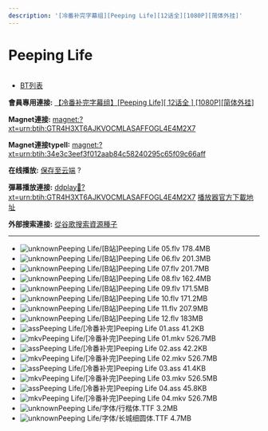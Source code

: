 ```yaml
---
description: '[冷番补完字幕组][Peeping Life][12话全][1080P][简体外挂]'
---
```


# Peeping Life



<figure><img src="http://lain.bgm.tv/pic/cover/l/9e/d4/146401_H2qFy.jpg" alt=""><figcaption></figcaption></figure>

* [BT列表](https://share.dmhy.org/topics/view/455250_Peeping_Life_12_1080P.html#tabs-1)

**會員專用連接:** [【冷番补完字幕组】\[Peeping Life\]\[ 12话全 \] \[1080P\]\[简体外挂\]](https://dl.dmhy.org/2017/03/03/34e3c3eef3f012aab84c58240295c65f09c66aff.torrent)

**Magnet連接:** [magnet:?xt=urn:btih:GTR4H3XT6AJKVOCMLASAFFOGL4E4M2X7](https://magnet/?xt=urn:btih:GTR4H3XT6AJKVOCMLASAFFOGL4E4M2X7\&dn=\&tr=http%3A%2F%2F208.67.16.113%3A8000%2Fannounce\&tr=udp%3A%2F%2F208.67.16.113%3A8000%2Fannounce\&tr=http%3A%2F%2Ftracker.openbittorrent.com%3A80%2Fannounce\&tr=http%3A%2F%2Ftracker.publicbt.com%3A80%2Fannounce\&tr=http%3A%2F%2Ftracker.prq.to%2Fannounce\&tr=http%3A%2F%2Fopen.acgtracker.com%3A1096%2Fannounce\&tr=http%3A%2F%2Ftr.bangumi.moe%3A6969%2Fannounce\&tr=https%3A%2F%2Ft-115.rhcloud.com%2Fonly_for_ylbud\&tr=http%3A%2F%2Fbtfile.sdo.com%3A6961%2Fannounce\&tr=http%3A%2F%2Fexodus.desync.com%3A6969%2Fannounce\&tr=https%3A%2F%2Ftr.bangumi.moe%3A9696%2Fannounce)

**Magnet連接typeII:** [magnet:?xt=urn:btih:34e3c3eef3f012aab84c58240295c65f09c66aff](https://magnet/?xt=urn:btih:34e3c3eef3f012aab84c58240295c65f09c66aff)

**在线播放:** [保存至云端](https://mypikpak.com/drive/url-checker?url=magnet:?xt=urn:btih:34e3c3eef3f012aab84c58240295c65f09c66aff) ?

**彈幕播放連接:** [ddplay:magnet:?xt=urn:btih:GTR4H3XT6AJKVOCMLASAFFOGL4E4M2X7](ddplay:magnet:?xt=urn:btih:GTR4H3XT6AJKVOCMLASAFFOGL4E4M2X7\&dn=\&tr=http%3A%2F%2F208.67.16.113%3A8000%2Fannounce\&tr=udp%3A%2F%2F208.67.16.113%3A8000%2Fannounce\&tr=http%3A%2F%2Ftracker.openbittorrent.com%3A80%2Fannounce\&tr=http%3A%2F%2Ftracker.publicbt.com%3A80%2Fannounce\&tr=http%3A%2F%2Ftracker.prq.to%2Fannounce\&tr=http%3A%2F%2Fopen.acgtracker.com%3A1096%2Fannounce\&tr=http%3A%2F%2Ftr.bangumi.moe%3A6969%2Fannounce\&tr=https%3A%2F%2Ft-115.rhcloud.com%2Fonly_for_ylbud\&tr=http%3A%2F%2Fbtfile.sdo.com%3A6961%2Fannounce\&tr=http%3A%2F%2Fexodus.desync.com%3A6969%2Fannounce\&tr=https%3A%2F%2Ftr.bangumi.moe%3A9696%2Fannounce) [播放器官方下載地址](http://www.dandanplay.com/?from=dmhy)

**外部搜索連接:** [從谷歌搜索資源種子](https://www.google.com/search?oe=utf-8\&q=34e3c3eef3f012aab84c58240295c65f09c66aff)

***

* ![unknown](https://share.dmhy.org/images/icon/unknown.gif)Peeping Life/\[B站]Peeping Life 05.flv 178.4MB
* ![unknown](https://share.dmhy.org/images/icon/unknown.gif)Peeping Life/\[B站]Peeping Life 06.flv 201.3MB
* ![unknown](https://share.dmhy.org/images/icon/unknown.gif)Peeping Life/\[B站]Peeping Life 07.flv 201.7MB
* ![unknown](https://share.dmhy.org/images/icon/unknown.gif)Peeping Life/\[B站]Peeping Life 08.flv 162.4MB
* ![unknown](https://share.dmhy.org/images/icon/unknown.gif)Peeping Life/\[B站]Peeping Life 09.flv 171.5MB
* ![unknown](https://share.dmhy.org/images/icon/unknown.gif)Peeping Life/\[B站]Peeping Life 10.flv 171.2MB
* ![unknown](https://share.dmhy.org/images/icon/unknown.gif)Peeping Life/\[B站]Peeping Life 11.flv 207.9MB
* ![unknown](https://share.dmhy.org/images/icon/unknown.gif)Peeping Life/\[B站]Peeping Life 12.flv 183MB
* ![ass](https://share.dmhy.org/images/icon/ass.gif)Peeping Life/\[冷番补完]Peeping Life 01.ass 41.2KB
* ![mkv](https://share.dmhy.org/images/icon/mkv.gif)Peeping Life/\[冷番补完]Peeping Life 01.mkv 526.7MB
* ![ass](https://share.dmhy.org/images/icon/ass.gif)Peeping Life/\[冷番补完]Peeping Life 02.ass 42.2KB
* ![mkv](https://share.dmhy.org/images/icon/mkv.gif)Peeping Life/\[冷番补完]Peeping Life 02.mkv 526.7MB
* ![ass](https://share.dmhy.org/images/icon/ass.gif)Peeping Life/\[冷番补完]Peeping Life 03.ass 41.4KB
* ![mkv](https://share.dmhy.org/images/icon/mkv.gif)Peeping Life/\[冷番补完]Peeping Life 03.mkv 526.5MB
* ![ass](https://share.dmhy.org/images/icon/ass.gif)Peeping Life/\[冷番补完]Peeping Life 04.ass 45.8KB
* ![mkv](https://share.dmhy.org/images/icon/mkv.gif)Peeping Life/\[冷番补完]Peeping Life 04.mkv 526.7MB
* ![unknown](https://share.dmhy.org/images/icon/unknown.gif)Peeping Life/字体/行楷体.TTF 3.2MB
* ![unknown](https://share.dmhy.org/images/icon/unknown.gif)Peeping Life/字体/长城细圆体.TTF 4.7MB
